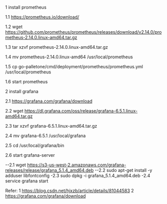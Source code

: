 1 install prometheus

1.1 https://prometheus.io/download/

1.2 wget https://github.com/prometheus/prometheus/releases/download/v2.14.0/prometheus-2.14.0.linux-amd64.tar.gz

1.3 tar xzvf prometheus-2.14.0.linux-amd64.tar.gz

1.4 mv prometheus-2.14.0.linux-amd64 /usr/local/prometheus

1.5 cp go-palletone/cmd/deployment/prometheus/prometheus.yml /usr/local/prometheus

1.6 start prometheus


2 install grafana

2.1 https://grafana.com/grafana/download

2.2 wget https://dl.grafana.com/oss/release/grafana-6.5.1.linux-amd64.tar.gz

2.3 tar xzvf grafana-6.5.1.linux-amd64.tar.gz

2.4 mv grafana-6.5.1 /usr/local/grafana

2.5 cd /usr/local/grafana/bin

2.6 start grafana-server



--2.1 wget https://s3-us-west-2.amazonaws.com/grafana-releases/release/grafana_5.1.4_amd64.deb
--2.2 sudo apt-get install -y adduser libfontconfig
-2.3 sudo dpkg -i grafana_5.1.4_amd64.deb
-2.4 service grafana start

Refer:
1 https://blog.csdn.net/hjxzb/article/details/81044583
2 https://grafana.com/grafana/download
